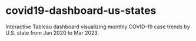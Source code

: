 # covid19-dashboard-us-states
Interactive Tableau dashboard visualizing monthly COVID-19 case trends by U.S. state from Jan 2020 to Mar 2023.
